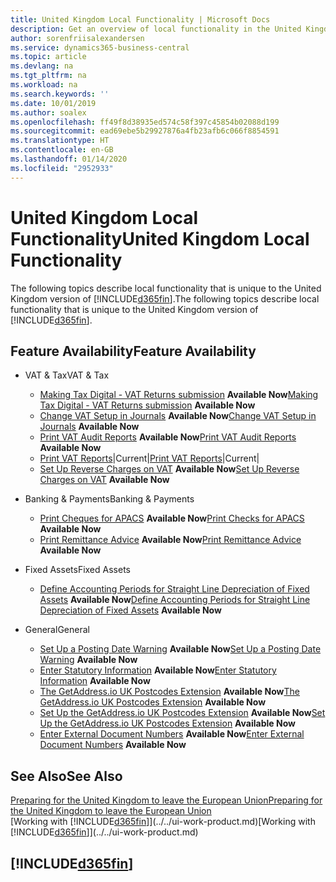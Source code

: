 ```yaml
---
title: United Kingdom Local Functionality | Microsoft Docs
description: Get an overview of local functionality in the United Kingdom version of Business Central.
author: sorenfriisalexandersen
ms.service: dynamics365-business-central
ms.topic: article
ms.devlang: na
ms.tgt_pltfrm: na
ms.workload: na
ms.search.keywords: ''
ms.date: 10/01/2019
ms.author: soalex
ms.openlocfilehash: ff49f8d38935ed574c58f397c45854b02088d199
ms.sourcegitcommit: ead69ebe5b29927876a4fb23afb6c066f8854591
ms.translationtype: HT
ms.contentlocale: en-GB
ms.lasthandoff: 01/14/2020
ms.locfileid: "2952933"
---
```

# <a name="united-kingdom-local-functionality"></a><span data-ttu-id="79ca0-103">United Kingdom Local Functionality</span><span class="sxs-lookup"><span data-stu-id="79ca0-103">United Kingdom Local Functionality</span></span>
<span data-ttu-id="79ca0-104">The following topics describe local functionality that is unique to the United Kingdom version of [!INCLUDE[d365fin](../../includes/d365fin_md.md)].</span><span class="sxs-lookup"><span data-stu-id="79ca0-104">The following topics describe local functionality that is unique to the United Kingdom version of [!INCLUDE[d365fin](../../includes/d365fin_md.md)].</span></span>  

## <a name="feature-availability"></a><span data-ttu-id="79ca0-105">Feature Availability</span><span class="sxs-lookup"><span data-stu-id="79ca0-105">Feature Availability</span></span>

* <span data-ttu-id="79ca0-106">VAT & Tax</span><span class="sxs-lookup"><span data-stu-id="79ca0-106">VAT & Tax</span></span>
    * <span data-ttu-id="79ca0-107">[Making Tax Digital - VAT Returns submission](making-tax-digital-submit-vat-return.md) **Available Now**</span><span class="sxs-lookup"><span data-stu-id="79ca0-107">[Making Tax Digital - VAT Returns submission](making-tax-digital-submit-vat-return.md) **Available Now**</span></span>
    * <span data-ttu-id="79ca0-108">[Change VAT Setup in Journals](how-to-change-vat-setup-in-journals.md) **Available Now**</span><span class="sxs-lookup"><span data-stu-id="79ca0-108">[Change VAT Setup in Journals](how-to-change-vat-setup-in-journals.md) **Available Now**</span></span>
    * <span data-ttu-id="79ca0-109">[Print VAT Audit Reports](how-to-print-vat-audit-reports.md) **Available Now**</span><span class="sxs-lookup"><span data-stu-id="79ca0-109">[Print VAT Audit Reports](how-to-print-vat-audit-reports.md) **Available Now**</span></span>
    * <span data-ttu-id="79ca0-110">[Print VAT Reports](how-to-print-vat-reports.md)|Current|</span><span class="sxs-lookup"><span data-stu-id="79ca0-110">[Print VAT Reports](how-to-print-vat-reports.md)|Current|</span></span>
    * <span data-ttu-id="79ca0-111">[Set Up Reverse Charges on VAT](how-to-set-up-reverse-charges-on-vat.md) **Available Now**</span><span class="sxs-lookup"><span data-stu-id="79ca0-111">[Set Up Reverse Charges on VAT](how-to-set-up-reverse-charges-on-vat.md) **Available Now**</span></span>

* <span data-ttu-id="79ca0-112">Banking & Payments</span><span class="sxs-lookup"><span data-stu-id="79ca0-112">Banking & Payments</span></span>
    * <span data-ttu-id="79ca0-113">[Print Cheques for APACS](how-to-print-checks-for-apacs.md) **Available Now**</span><span class="sxs-lookup"><span data-stu-id="79ca0-113">[Print Checks for APACS](how-to-print-checks-for-apacs.md) **Available Now**</span></span>
    * <span data-ttu-id="79ca0-114">[Print Remittance Advice](how-to-print-remittance-advice.md) **Available Now**</span><span class="sxs-lookup"><span data-stu-id="79ca0-114">[Print Remittance Advice](how-to-print-remittance-advice.md) **Available Now**</span></span>

* <span data-ttu-id="79ca0-115">Fixed Assets</span><span class="sxs-lookup"><span data-stu-id="79ca0-115">Fixed Assets</span></span>
    * <span data-ttu-id="79ca0-116">[Define Accounting Periods for Straight Line Depreciation of Fixed Assets](how-to-define-accounting-periods-for-straight-line-depreciation-of-fixed-assets.md) **Available Now**</span><span class="sxs-lookup"><span data-stu-id="79ca0-116">[Define Accounting Periods for Straight Line Depreciation of Fixed Assets](how-to-define-accounting-periods-for-straight-line-depreciation-of-fixed-assets.md) **Available Now**</span></span>

* <span data-ttu-id="79ca0-117">General</span><span class="sxs-lookup"><span data-stu-id="79ca0-117">General</span></span>
    * <span data-ttu-id="79ca0-118">[Set Up a Posting Date Warning](how-to-set-up-a-posting-date-warning.md) **Available Now**</span><span class="sxs-lookup"><span data-stu-id="79ca0-118">[Set Up a Posting Date Warning](how-to-set-up-a-posting-date-warning.md) **Available Now**</span></span>
    * <span data-ttu-id="79ca0-119">[Enter Statutory Information](how-to-enter-statutory-information.md) **Available Now**</span><span class="sxs-lookup"><span data-stu-id="79ca0-119">[Enter Statutory Information](how-to-enter-statutory-information.md) **Available Now**</span></span>
    * <span data-ttu-id="79ca0-120">[The GetAddress.io UK Postcodes Extension](ui-extensions-getaddressio.md) **Available Now**</span><span class="sxs-lookup"><span data-stu-id="79ca0-120">[The GetAddress.io UK Postcodes Extension](ui-extensions-getaddressio.md) **Available Now**</span></span>
    * <span data-ttu-id="79ca0-121">[Set Up the GetAddress.io UK Postcodes Extension](uk-setup-postal-code-service.md) **Available Now**</span><span class="sxs-lookup"><span data-stu-id="79ca0-121">[Set Up the GetAddress.io UK Postcodes Extension](uk-setup-postal-code-service.md) **Available Now**</span></span>
    * <span data-ttu-id="79ca0-122">[Enter External Document Numbers](how-to-enter-external-document-numbers.md) **Available Now**</span><span class="sxs-lookup"><span data-stu-id="79ca0-122">[Enter External Document Numbers](how-to-enter-external-document-numbers.md) **Available Now**</span></span>

## <a name="see-also"></a><span data-ttu-id="79ca0-123">See Also</span><span class="sxs-lookup"><span data-stu-id="79ca0-123">See Also</span></span>
[<span data-ttu-id="79ca0-124">Preparing for the United Kingdom to leave the European Union</span><span class="sxs-lookup"><span data-stu-id="79ca0-124">Preparing for the United Kingdom to leave the European Union</span></span>](united-kingdom-leaving-eu.md)<br>
<span data-ttu-id="79ca0-125">[Working with [!INCLUDE[d365fin](../../includes/d365fin_md.md)]](../../ui-work-product.md)</span><span class="sxs-lookup"><span data-stu-id="79ca0-125">[Working with [!INCLUDE[d365fin](../../includes/d365fin_md.md)]](../../ui-work-product.md)</span></span>  

## [!INCLUDE[d365fin](../../includes/free_trial_md.md)]  
